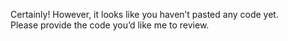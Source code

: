 Certainly! However, it looks like you haven’t pasted any code yet.  
Please provide the code you’d like me to review.
